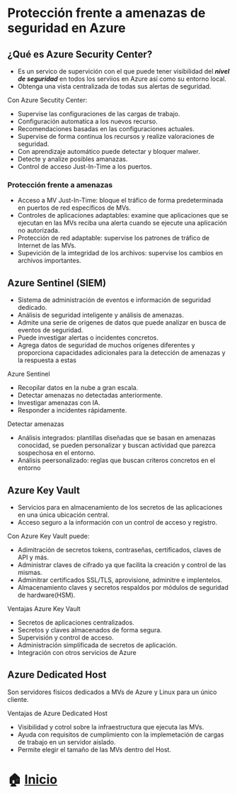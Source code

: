 # Protección frente a amenazas de seguridad en Azure

 ## ¿Qué es Azure Security Center?
* Es un servico de supervición con el que puede tener visibilidad del ***nivel de
seguridad*** en todos los serviios en Azure así como su entorno local.
* Obtenga una vista centralizada de todas sus alertas de seguridad.

Con Azure Secutity Center:
* Supervise las configuraciones de las cargas de trabajo.
* Configuración automatica a los nuevos recurso.
* Recomendaciones basadas en las configuraciones actuales.
* Supervise de forma continua los recursos y realize valoraciones de seguridad.
* Con aprendizaje automático puede detectar y bloquer malwer.
* Detecte y analize posibles amanazas.
* Control de acceso Just-In-Time a los puertos.

### Protección frente a amenazas
* Acceso a MV Just-In-Time: bloque el tráfico de forma predeterminada en puertos 
de red específicos de MVs.
* Controles de aplicaciones adaptables: examine que aplicaciones que se ejecutan 
en las MVs reciba una alerta cuando se ejecute una aplicación no autorizada.
* Protección de red adaptable: supervise los patrones de tráfico de Internet de las MVs. 
* Supevición de la imtegridad de los archivos: supervise los cambios en archivos 
importantes.

## Azure Sentinel (SIEM)
* Sistema de administración de eventos e información de seguridad dedicado.
* Análisis de seguridad inteligente y análisis de amenazas.
* Admite una serie de orígenes de datos que puede analizar en
 busca de eventos de seguridad.
* Puede investigar alertas o incidentes concretos.
* Agrega datos de seguridad de muchos orígenes diferentes y proporciona capacidades
adicionales para la detección de amenazas y la respuesta a estas

Azure Sentinel
* Recopilar datos en la nube a gran escala.
* Detectar amenazas no detectadas anteriormente.
* Investigar amenazas con IA.
* Responder a incidentes rápidamente.

Detectar amenazas
* Análisis integrados: plantillas diseñadas que se basan en amenazas conocidad, se 
pueden personalizar y buscan actividad que parezca sospechosa en el entorno. 
* Análisis peersonalizado: reglas que buscan criteros concretos en el entorno


## Azure Key Vault
* Servicios para en almacenamiento de los secretos de las aplicaciones 
en una única ubicación central.
* Acceso seguro a la información con un control de acceso y registro.

Con Azure Key Vault puede:

- Adimitración de secretos tokens, contraseñas, certificados, claves 
de API y más.
- Administrar claves de cifrado ya que facilita la creación y control de las mismas.
- Adminitrar certificados SSL/TLS, aprovisione, adminitre e implentelos.
- Almacenamiento claves y secretos respaldos por módulos de seguridad de hardware(HSM).

Ventajas Azure Key Vault 
* Secretos de aplicaciones centralizados.
* Secretos y claves almacenados de forma segura.
* Supervisión y control de acceso.
* Administración simplificada de secretos de aplicación.
* Integración con otros servicios de Azure


## Azure Dedicated Host
Son servidores físicos dedicados a MVs  de Azure y Linux para un único cliente.


Ventajas de Azure Dedicated Host

* Visibilidad y cotrol sobre la infraestructura que ejecuta las MVs.
* Ayuda con requisitos de  cumplimiento con la implemetación de cargas de trabajo en un 
servidor aislado.
* Permite elegir el tamaño de las MVs dentro del Host.
  
  
# :house: [Inicio](https://github.com/NellyQuino/SummerCloud-Grupo-2/blob/main/contenido/semana_tres.md)